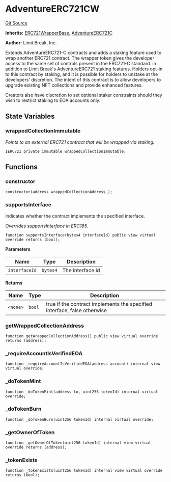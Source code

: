 # AdventureERC721CW
[Git Source](https://github.com/zanzai-dev/creator-token-standards/blob/e3ca932d2edc594487078ba2c4da4e803f84d6a3/src/erc721c/extensions/AdventureERC721CW.sol)

**Inherits:**
[ERC721WrapperBase](/src/erc721c/extensions/ERC721CW.sol/abstract.ERC721WrapperBase.md), [AdventureERC721C](/src/erc721c/AdventureERC721C.sol/abstract.AdventureERC721C.md)

**Author:**
Limit Break, Inc.

Extends AdventureERC721-C contracts and adds a staking feature used to wrap another ERC721 contract.
The wrapper token gives the developer access to the same set of controls present in the ERC721-C standard.
in addition to Limit Break's AdventureERC721 staking features.
Holders opt-in to this contract by staking, and it is possible for holders to unstake at the developers' discretion.
The intent of this contract is to allow developers to upgrade existing NFT collections and provide enhanced features.

Creators also have discretion to set optional staker constraints should they wish to restrict staking to
EOA accounts only.


## State Variables
### wrappedCollectionImmutable
*Points to an external ERC721 contract that will be wrapped via staking.*


```solidity
IERC721 private immutable wrappedCollectionImmutable;
```


## Functions
### constructor


```solidity
constructor(address wrappedCollectionAddress_);
```

### supportsInterface

Indicates whether the contract implements the specified interface.

*Overrides supportsInterface in ERC165.*


```solidity
function supportsInterface(bytes4 interfaceId) public view virtual override returns (bool);
```
**Parameters**

|Name|Type|Description|
|----|----|-----------|
|`interfaceId`|`bytes4`|The interface id|

**Returns**

|Name|Type|Description|
|----|----|-----------|
|`<none>`|`bool`|true if the contract implements the specified interface, false otherwise|


### getWrappedCollectionAddress


```solidity
function getWrappedCollectionAddress() public view virtual override returns (address);
```

### _requireAccountIsVerifiedEOA


```solidity
function _requireAccountIsVerifiedEOA(address account) internal view virtual override;
```

### _doTokenMint


```solidity
function _doTokenMint(address to, uint256 tokenId) internal virtual override;
```

### _doTokenBurn


```solidity
function _doTokenBurn(uint256 tokenId) internal virtual override;
```

### _getOwnerOfToken


```solidity
function _getOwnerOfToken(uint256 tokenId) internal view virtual override returns (address);
```

### _tokenExists


```solidity
function _tokenExists(uint256 tokenId) internal view virtual override returns (bool);
```

